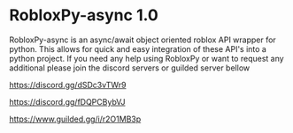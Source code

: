 
# RobloxPy-async 1.0

RobloxPy-async is an async/await object oriented roblox API wrapper for python. This allows for quick and easy integration of these API's into a python project.
If you need any help using RobloxPy or want to request any additional please join the discord servers or guilded server bellow 

https://discord.gg/dSDc3vTWr9

https://discord.gg/fDQPCBybVJ

https://www.guilded.gg/i/r2O1MB3p